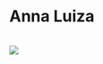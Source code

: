 <h1>Anna Luiza</h1>
<br>
<img src="https://img.shields.io/static/v1?label=react&message=framework&color=blue&style=for-the-badge&logo=REACT"/>
